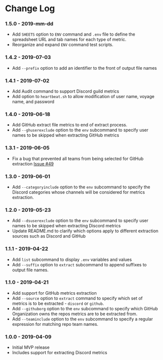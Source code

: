 # Change Log

### 1.5.0 - 2019-mm-dd
- Add `SHEETS` option to `ENV` command and `.env` file to define the spreadsheet
URL and tab names for each type of metric.
- Reorganize and expand `ENV` command test scripts.

### 1.4.2 - 2019-07-03
- Add `--prefix` option to add an identifier to the front of output file names

### 1.4.1 - 2019-07-02
- Add Audit command to support Discord guild metrics
- Add option to `heartbeat.sh` to allow modification of user name, voyage name, and password

### 1.4.0 - 2019-06-18
- Add GitHub extract file metrics to end of extract process.
- Add `--ghuserexclude` option to the `env` subcommand to specify user
names to be skipped when extracting GitHub metrics

### 1.3.1 - 2019-06-05
- Fix a bug that prevented all teams from being selected for GitHub extraction
[Issue #49](https://github.com/jdmedlock/chuseok-cli/issues/49)

### 1.3.0 - 2019-06-01
- Add `--categoryinclude` option to the `env` subcommand to specify the Discord
categories whose channels will be considered for metrics extraction.

### 1.2.0 - 2019-05-23
- Add `--dsuserexclude` option to the `env` subcommand to specify user
names to be skipped when extracting Discord metrics
- Update README.md to clarify which options apply to different extraction
sources such as Discord and GitHub

### 1.1.1 - 2019-04-22
- Add `list` subcommand to display `.env` variables and values
- Add `--suffix` option to `extract` subcommand to append suffixes to output
file names.

### 1.1.0 - 2019-04-21

- Add support for GitHub metrics extraction
- Add `--source` option to `extract` command to specify which set of metrics is
to be extracted - `discord` or `github`.
- Add `--githuborg` option to the `env` subcommand to specify which GitHub
Organization owns the repos metrics are to be extracted from.
- Add `--teaminclude` option to the `env` subcommand to specify a regular 
expression for matching repo team names.

### 1.0.0 - 2019-04-09

- Initial MVP release
- Includes support for extracting Discord metrics
